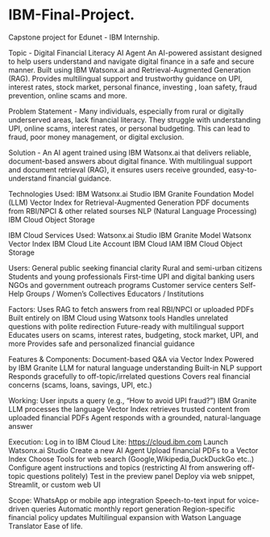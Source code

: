 # IBM-Final-Project.
Capstone project for Edunet - IBM Internship.

Topic - Digital Financial Literacy AI Agent
An AI-powered assistant designed to help users understand and navigate digital finance in a safe and secure manner. Built using IBM Watsonx.ai and Retrieval-Augmented Generation (RAG).
Provides multilingual support and trustworthy guidance on UPI, interest rates, stock market, personal finance, investing , loan safety, fraud prevention, online scams and more.

Problem Statement - Many individuals, especially from rural or digitally underserved areas, lack financial literacy. They struggle with understanding UPI, online scams, interest rates, or personal budgeting. This can lead to fraud, poor money management, or digital exclusion.

Solution - An AI agent trained using IBM Watsonx.ai that delivers reliable, document-based answers about digital finance. With multilingual support and document retrieval (RAG), it ensures users receive grounded, easy-to-understand financial guidance.

Technologies Used:
IBM Watsonx.ai Studio
IBM Granite Foundation Model (LLM)
Vector Index for Retrieval-Augmented Generation
PDF documents from RBI/NPCI & other related sourses
NLP (Natural Language Processing)
IBM Cloud Object Storage

IBM Cloud Services Used:
Watsonx.ai Studio
IBM Granite Model
Watsonx Vector Index
IBM Cloud Lite Account
IBM Cloud IAM
IBM Cloud Object Storage

Users:
General public seeking financial clarity
Rural and semi-urban citizens
Students and young professionals
First-time UPI and digital banking users
NGOs and government outreach programs
Customer service centers
Self-Help Groups / Women’s Collectives
Educators / Institutions

Factors:
Uses RAG to fetch answers from real RBI/NPCI or uploaded PDFs
Built entirely on IBM Cloud using Watsonx tools
Handles unrelated questions with polite redirection
Future-ready with multilingual support
Educates users on scams, interest rates, budgeting, stock market, UPI, and more
Provides safe and personalized financial guidance

Features & Components:
Document-based Q&A via Vector Index
Powered by IBM Granite LLM for natural language understanding
Built-in NLP support
Responds gracefully to off-topic/irrelated questions
Covers real financial concerns (scams, loans, savings, UPI, etc.)

Working:
User inputs a query (e.g., “How to avoid UPI fraud?”)
IBM Granite LLM processes the language
Vector Index retrieves trusted content from uploaded financial PDFs
Agent responds with a grounded, natural-language answer

Execution:
Log in to IBM Cloud Lite: https://cloud.ibm.com
Launch Watsonx.ai Studio
Create a new AI Agent
Upload financial PDFs to a Vector Index
Choose Tools for web search (Google,Wikipedia,DuckDuckGo etc..)
Configure agent instructions and topics (restricting AI from answering off-topic questions politely)
Test in the preview panel
Deploy via web snippet, Streamlit, or custom web UI

Scope:
WhatsApp or mobile app integration
Speech-to-text input for voice-driven queries
Automatic monthly report generation
Region-specific financial policy updates
Multilingual expansion with Watson Language Translator
Ease of life.
